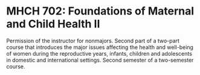 # MHCH 702: Foundations of Maternal and Child Health II

Permission of the instructor for nonmajors. Second part of a two-part course that introduces the major issues affecting the health and well-being of women during the reproductive years, infants, children and adolescents in domestic and international settings. Second semester of a two-semester course.